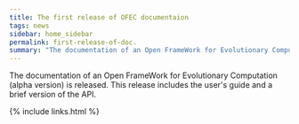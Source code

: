 ```yaml
---
title: The first release of OFEC documentaion
tags: news
sidebar: home_sidebar
permalink: first-release-of-doc.
summary: "The documentation of an Open FrameWork for Evolutionary Computation (alpha version) is released."
---
```


The documentation of an Open FrameWork for Evolutionary Computation (alpha version) is released. This release includes the user's guide and a brief version of the API.

{% include links.html %}
